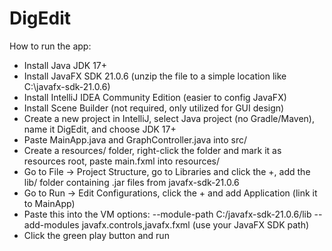 # DigEdit  
How to run the app:  
- Install Java JDK 17+  
- Install JavaFX SDK 21.0.6 (unzip the file to a simple location like C:\javafx-sdk-21.0.6)  
- Install IntelliJ IDEA Community Edition (easier to config JavaFX)  
- Install Scene Builder (not required, only utilized for GUI design)  
- Create a new project in IntelliJ, select Java project (no Gradle/Maven), name it DigEdit, and choose JDK 17+  
- Paste MainApp.java and GraphController.java into src/  
- Create a resources/ folder, right-click the folder and mark it as resources root, paste main.fxml into resources/  
- Go to File -> Project Structure, go to Libraries and click the +, add the lib/ folder containing .jar files from javafx-sdk-21.0.6  
- Go to Run -> Edit Configurations, click the + and add Application (link it to MainApp)  
- Paste this into the VM options: --module-path C:/javafx-sdk-21.0.6/lib --add-modules javafx.controls,javafx.fxml (use your JavaFX SDK path)  
- Click the green play button and run  
